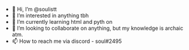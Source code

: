 - 👋 Hi, I’m @soulistt
- 👀 I’m interested in anything tbh
- 🌱 I’m currently learning html and pyth on
- 💞️ I’m looking to collaborate on anything, but my knowledge is archaic atm.
- 📫 How to reach me via discord - soul#2495

<!---
soulistt/soulistt is a ✨ special ✨ repository because its `README.md` (this file) appears on your GitHub profile.
You can click the Preview link to take a look at your changes.
--->
